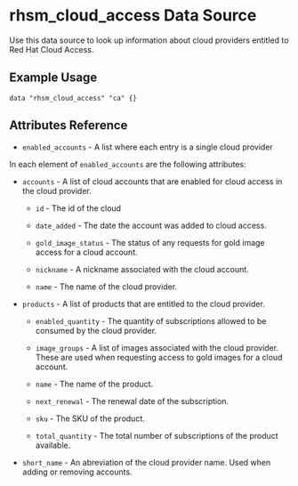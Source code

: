# rhsm\_cloud\_access Data Source

Use this data source to look up information about cloud providers entitled to Red Hat Cloud Access.

## Example Usage

```hcl
data "rhsm_cloud_access" "ca" {}
```

## Attributes Reference

* `enabled_accounts` - A list where each entry is a single cloud provider

In each element of `enabled_accounts` are the following attributes:

* `accounts` - A list of cloud accounts that are enabled for cloud access in the cloud provider.

  * `id` - The id of the cloud

  * `date_added` - The date the account was added to cloud access.

  * `gold_image_status` - The status of any requests for gold image access for a cloud account.

  * `nickname` - A nickname associated with the cloud account.

  * `name` - The name of the cloud provider.

* `products` - A list of products that are entitled to the cloud provider.

  * `enabled_quantity` - The quantity of subscriptions allowed to be consumed by the cloud provider.

  * `image_groups` - A list of images associated with the cloud provider. These are used when
      requesting access to gold images for a cloud account.

  * `name` - The name of the product.

  * `next_renewal` - The renewal date of the subscription.

  * `sku` - The SKU of the product.

  * `total_quantity` - The total number of subscriptions of the product available.

* `short_name` - An abreviation of the cloud provider name. Used when adding or removing accounts.

